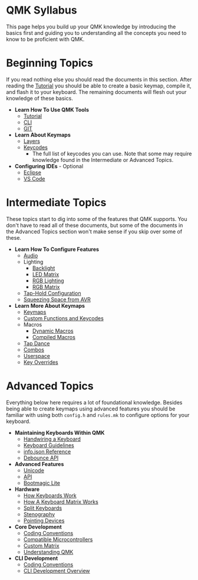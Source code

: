# QMK Syllabus

This page helps you build up your QMK knowledge by introducing the basics first and guiding you to understanding all the concepts you need to know to be proficient with QMK.

# Beginning Topics

If you read nothing else you should read the documents in this section. After reading the [Tutorial](newbs) you should be able to create a basic keymap, compile it, and flash it to your keyboard. The remaining documents will flesh out your knowledge of these basics.

* **Learn How To Use QMK Tools**
    * [Tutorial](newbs)
    * [CLI](cli)
    * [GIT](newbs_git_best_practices)
* **Learn About Keymaps**
    * [Layers](feature_layers)
    * [Keycodes](keycodes)
        * The full list of keycodes you can use. Note that some may require knowledge found in the Intermediate or Advanced Topics.
* **Configuring IDEs** - Optional
    * [Eclipse](other_eclipse)
    * [VS Code](other_vscode)

# Intermediate Topics

These topics start to dig into some of the features that QMK supports. You don't have to read all of these documents, but some of the documents in the Advanced Topics section won't make sense if you skip over some of these.

* **Learn How To Configure Features**
    <!-- * Configuration Overview  FIXME(skullydazed/anyone): write this document -->
    * [Audio](features/audio)
    * Lighting
        * [Backlight](features/backlight)
        * [LED Matrix](features/led_matrix)
        * [RGB Lighting](features/rgblight)
        * [RGB Matrix](features/rgb_matrix)
    * [Tap-Hold Configuration](tap_hold)
    * [Squeezing Space from AVR](squeezing_avr)
* **Learn More About Keymaps**
    * [Keymaps](keymap)
    * [Custom Functions and Keycodes](custom_quantum_functions)
    * Macros
        * [Dynamic Macros](features/dynamic_macros)
        * [Compiled Macros](feature_macros)
    * [Tap Dance](features/tap_dance)
    * [Combos](features/combo)
    * [Userspace](feature_userspace)
    * [Key Overrides](features/key_overrides)

# Advanced Topics

Everything below here requires a lot of foundational knowledge. Besides being able to create keymaps using advanced features you should be familiar with using both `config.h` and `rules.mk` to configure options for your keyboard.

* **Maintaining Keyboards Within QMK**
    * [Handwiring a Keyboard](hand_wire)
    * [Keyboard Guidelines](hardware_keyboard_guidelines)
    * [info.json Reference](reference_info_json)
    * [Debounce API](feature_debounce_type)
* **Advanced Features**
    * [Unicode](features/unicode)
    * [API](api_overview)
    * [Bootmagic Lite](features/bootmagic)
* **Hardware**
    * [How Keyboards Work](how_keyboards_work)
    * [How A Keyboard Matrix Works](how_a_matrix_works)
    * [Split Keyboards](features/split_keyboard)
    * [Stenography](features/stenography)
    * [Pointing Devices](features/pointing_device)
* **Core Development**
    * [Coding Conventions](coding_conventions_c)
    * [Compatible Microcontrollers](compatible_microcontrollers)
    * [Custom Matrix](custom_matrix)
    * [Understanding QMK](understanding_qmk)
* **CLI Development**
    * [Coding Conventions](coding_conventions_python)
    * [CLI Development Overview](cli_development)
